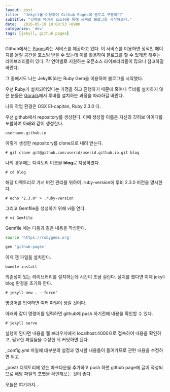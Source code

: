 ```yaml
---
layout: post
title:  "Jekyll를 이용하여 Github Pages에 블로그 구동하기"
subtitle: "깃허브 페이지 호스팅을 통해 공짜로 블로그를 시작해보자."
date:   2016-05-10 18:08:53 +0900
categories: 'dev'
tags: [jekyll, github pages]
---
```


Github에서는 [Pages](https://pages.github.com/)라는 서비스를 제공하고 있다.
이 서비스를 이용하면 정적인 페이지를 올릴 공간을 호스팅 받을 수 있는데 이를 활용하여 블로그를 할 수 있게끔 해주는 라이브러리들이 있다.
각 언어별로 지원하는 오픈소스 라이브러리들이 많으니 참고하길 바란다.

그 중에서도 나는 Jekyll이라는 Ruby Gem을 이용하여 블로그를 시작했다.

우선 Ruby가 설치되어있다는 가정을 하고 진행하기 때문에 혹여나 루비를 설치하지 않은 분들은 [Gorails](https://gorails.com/setup/osx/10.11-el-capitan)에서 루비를 설치하는 과정을 따라하길 바란다.

나의 작업 환경은 OSX El-capitan, Ruby 2.3.0 다.

우선 github에서 repository를 생성한다. 이때 생성할 이름은 자신의 깃허브 아이디를 포함하여 아래와 같이 생성한다.

`username.github.io`

이렇게 생성한 repository를 clone으로 내려 받는다.

`# git clone git@github.com:userid/userid.github.io.git blog`

나의 경우에는 디렉토리 이름을 **blog**로 지정하였다.

`# cd blog`

해당 디렉토리로 가서  버전 관리를 위하여 .ruby-version에 루비 2.3.0 버전을 명시한다.

`# echo "2.3.0" > .ruby-version`

그리고 Gemfile을 생성하기 위해 vi를 연다.

`# vi Gemfile`

Gemfile 에는 다음과 같은 내용을 작성한다.

```bash
source 'https://rubygems.org'

gem 'github-pages'
```

이제 잼 파일을 설치한다.

`bundle install`

의존성이 있는 라이브러리를 설치하는데 시간이 조금 걸린다. 설치를 했다면 이제 jekyll blog 환경을 초기화 한다.

`# jekyll new . --force'`

명령어를 입력하면 여러 파일이 생길 것이다.

아래와 같이 명령어를 입력하면 github에 push 하기전에 내용을 확인할 수 있다.

`# jekyll serve`

실행이 된다면 내용을 웹  브라우저에서  localhost:4000으로 접속하여 내용을 확인하고, 필요한 파일들을 수정한 뒤 커밋하면 된다.

_config.yml 파일에 대부분의 설정과 명시할 내용들이 들어가므로 관련 내용을 수정하면 되고

_post/ 디렉토리에 있는 마크다운을 추가하고 push 하면 github page에 글이 작성되므로 해당 파일의 포멧을 확인해보는 것이 좋다.

오늘은 여기까지..
